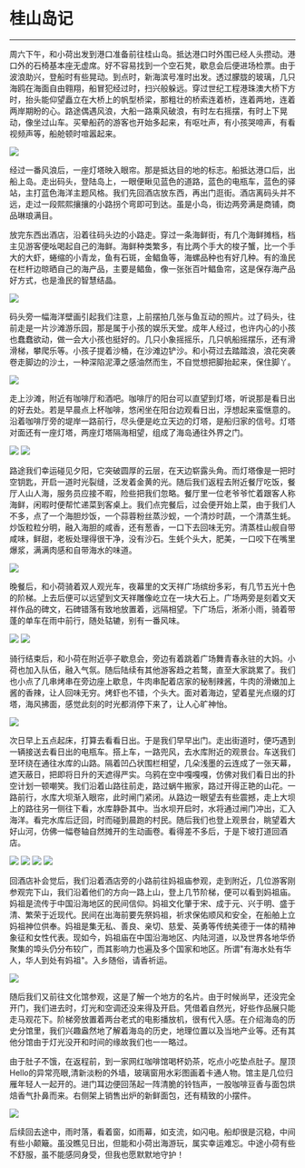 <!--
 * @Author: caix cai1058@qq.com
 * @Date: 2025-01-02 21:57:54
 * @LastEditors: caix cai1058@qq.com
 * @LastEditTime: 2025-01-02 22:13:13
 * @FilePath: \docsify\docs\articles\journey\j30.md
 * @Description: 桂山岛记
-->
# 桂山岛记
---

周六下午，和小荷出发到港口准备前往桂山岛。抵达港口时外围已经人头攒动。港口外的石椅基本座无虚席。好不容易找到一个空石凳，歇息会后便进场检票。由于波浪助兴，登船时有些晃动。到点时，新海滨号准时出发。透过朦胧的玻璃，几只海鸥在海面自由翱翔，船冒犯经过时，扫兴般躲远。穿过世纪工程港珠澳大桥下方时，抬头能仰望矗立在大桥上的帆型桥梁，那粗壮的桥索连着桥，连着两地，连着两岸期盼的心。路途偶遇风浪，大船一路乘风破浪，有时左右摇摆，有时上下晃动，像坐过山车。买晕船药的游客也开始多起来，有呕吐声，有小孩哭啼声，有看视频声等，船舱顿时喧嚣起来。

<img bor src="//cdn.jsdelivr.net/gh/caix-github/pics-storage/j30120250102.jpg">

经过一番风浪后，一座灯塔映入眼帘。那是抵达目的地的标志。船抵达港口后，出船上岛。走出码头，登陆岛上，一眼便瞅见蓝色的道路，蓝色的电瓶车，蓝色的驿站，主打蓝色海洋主题风格。我们先回酒店放东西，再出门逛街。酒店离码头并不远，走过一段熙熙攘攘的小路拐个弯即可到达。虽是小岛，街边两旁满是商铺，商品琳琅满目。

放完东西出酒店，沿着往码头边的小路走。穿过一条海鲜街，有几个海鲜摊档，档主见游客便吆喝起自己的海鲜。海鲜种类繁多，有比两个手大的梭子蟹，比一个手大的大虾，蜷缩的小青龙，鱼有石斑，金鲳鱼等，海螺品种也有好几种。有的渔民在栏杆边晾晒自己的海产品，主要是鲳鱼，像一张张百叶鲳鱼帘，这是保存海产品好方式，也是渔民的智慧结晶。

<img bor src="//cdn.jsdelivr.net/gh/caix-github/pics-storage/j30220250102.jpg">

码头旁一幅海洋壁画引起我们注意，上前摆拍几张与鱼互动的照片。过了码头，往前走是一片沙滩游乐园，那是属于小孩的娱乐天堂。成年人经过，也许内心的小孩也蠢蠢欲动，做一会大小孩也挺好的。几只小象摇摇乐，几只帆船摇摆乐，还有滑滑梯，攀爬乐等。小孩子提着沙桶，在沙滩边铲沙。和小荷过去踏踏浪，浪花突袭卷走脚边的沙土，一种深陷泥潭之感油然而生，不自觉想把脚抬起来，保住脚丫。

<img bor src="//cdn.jsdelivr.net/gh/caix-github/pics-storage/j30320250102.jpg">

走上沙滩，附近有咖啡厅和酒吧。咖啡厅的阳台可以直望到灯塔，听说那是看日出的好去处。若是早晨点上杯咖啡，悠闲坐在阳台边观看日出，浮想起来蛮惬意的。沿着咖啡厅旁的堤岸一路前行，尽头便是屹立天边的灯塔，是船归家的信号。灯塔对面还有一座灯塔，两座灯塔隔海相望，组成了海岛通往外界之门。

<img bor src="//cdn.jsdelivr.net/gh/caix-github/pics-storage/j30420250102.jpg">

<img bor src="//cdn.jsdelivr.net/gh/caix-github/pics-storage/j30520250102.jpg">

路途我们幸运碰见夕阳，它突破圆厚的云层，在天边崭露头角。而灯塔像是一把时空钥匙，开启一道时光裂缝，泛发着金黄的光。随后我们返程去附近餐厅吃饭，餐厅人山人海，服务员应接不暇，险些把我们忽略。餐厅里一位老爷爷忙着跟客人称海鲜，闲暇时便帮忙递菜到客桌上。我们点完餐后，过会便开始上菜，由于我们人不多，点了一个海胆炒饭，一个蒜蓉粉丝蒸沙蚬，一个清炒时蔬，一个清蒸生蚝。炒饭粒粒分明，融入海胆的咸香，还有葱香，一口下去回味无穷。清蒸桂山舰自带咸味，鲜甜，老板处理得很干净，没有沙石。生蚝个头大，肥美，一口咬下在嘴里爆浆，满满肉感和自带海水的味道。

<img bor src="//cdn.jsdelivr.net/gh/caix-github/pics-storage/j30620250102.jpg">

晚餐后，和小荷骑着双人观光车，夜幕里的文天祥广场缤纷多彩，有几节五光十色的阶梯。上去后便可以远望到文天祥雕像屹立在一块大石上。广场两旁是刻着文天祥作品的碑文，石碑错落有致地放置着，远隔相望。下广场后，淅淅小雨，骑着带蓬的单车在雨中前行，随处轱辘，别有一番风味。

<img bor src="//cdn.jsdelivr.net/gh/caix-github/pics-storage/j30720250102.jpg">

<img bor src="//cdn.jsdelivr.net/gh/caix-github/pics-storage/j30820250102.jpg">

骑行结束后，和小荷在附近亭子歇息会，旁边有着跳着广场舞青春永驻的大妈。小荷也加入队伍，融入气氛。随后陆续有其他游客趋之若鹜，直至大家跳累了。我们也小点了几串烤串在旁边座上歇息，牛肉串配着店家的秘制辣酱，牛肉的滑嫩加上酱的香辣，让人回味无穷。烤虾也不错，个头大。面对着海边，望着星光点缀的灯塔，海风拂面，感觉此刻的时光都消停下来了，让人心旷神怡。

<img bor src="//cdn.jsdelivr.net/gh/caix-github/pics-storage/j30920250102.jpg">

次日早上五点起床，打算去看看日出。于是我们早早出门。走出街道时，便巧遇到一辆接送去看日出的电瓶车。搭上车，一路兜风，去水库附近的观景台。车送我们至环绕在通往水库的山路。隔着凹凸状围栏相望，几朵浅墨的云连成了一张天幕，遮天蔽日，把即将日升的天遮得严实。乌鸦在空中嘎嘎嘎，仿佛对我们看日出的扑空计划一顿嘲笑。我们沿着山路往前走，路过蜗牛搬家，路过开得正艳的山花。一路前行，水库大坝渐入眼帘，此时闸门紧闭。从路边一眼望去有些震撼，走上大坝上的路往另一侧往下看，水库静卧其中。当水坝开启时，水将通过闸门冲出，汇入海洋。看完水库后迂回，时而碰到晨跑的村民。随后我们也登上观景台，眺望着大好山河，仿佛一幅卷轴自然摊开的生动画卷。看得差不多后，于是下坡打道回酒店。

<img bor src="//cdn.jsdelivr.net/gh/caix-github/pics-storage/j301020250102.jpg">

<img bor src="//cdn.jsdelivr.net/gh/caix-github/pics-storage/j301120250102.jpg">

<img bor src="//cdn.jsdelivr.net/gh/caix-github/pics-storage/j301220250102.jpg">

<img bor src="//cdn.jsdelivr.net/gh/caix-github/pics-storage/j301320250102.jpg">

回酒店补会觉后，我们沿着酒店旁的小路前往妈祖庙参观，走到附近，几位游客刚参观完下山，我们沿着他们的方向一路上山，登上几节阶梯，便可以看到妈祖庙。妈祖是流传于中国沿海地区的民间信仰。妈祖文化肇于宋、成于元、兴于明、盛于清、繁荣于近现代。民间在出海前要先祭妈祖，祈求保佑顺风和安全，在船舶上立妈祖神位供奉。妈祖是集无私、善良、亲切、慈爱、英勇等传统美德于一体的精神象征和女性代表。现如今，妈祖庙在中国沿海地区、内陆河道，以及世界各地华侨聚集的埠头仍分布较广，而其影响力也遍及多个国家和地区。所谓"有海水处有华人，华人到处有妈祖"。入乡随俗，请香祈运。

<img bor src="//cdn.jsdelivr.net/gh/caix-github/pics-storage/j301420250102.jpg">

随后我们又前往文化馆参观，这是了解一个地方的名片。由于时候尚早，还没完全开门，我们进去时，灯光和空调还没来得及开启。凭借着自然光，好些作品展只能走马观花下。阶梯旁放置着两台老式的电影播放机，很有代入感。在介绍海岛的历史分馆里，我们兴趣盎然地了解着海岛的历史，地理位置以及当地产业等。还有其他分馆由于灯光没开和时间的缘故我们也一一略过。

由于肚子不饿，在返程前，到一家网红咖啡馆喝杯奶茶，吃点小吃垫点肚子。屋顶Hello的异常亮眼,清新淡粉的外墙，玻璃窗用水彩图画着卡通人物。馆主是几位归雁年轻人一起开的。进门耳边便回荡起一阵清脆的铃铛声，一股咖啡豆香与面包烘焙香气扑鼻而来。右侧架上销售出炉的新鲜面包，还有精致的小摆件。

<img bor src="//cdn.jsdelivr.net/gh/caix-github/pics-storage/j301520250102.jpg">

后续回去途中，雨时落，看着窗，如雨幕，如支流，如闪电。船却很是沉稳，中间有些小颠簸。虽没瞧见日出，但能和小荷出海游玩，属实幸运难忘。中途小荷有些不舒服，虽不能感同身受，但我也愿默默地守护！